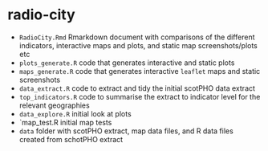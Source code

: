 # radio-city

* `RadioCity.Rmd` Rmarkdown document with comparisons of the different indicators, interactive maps and plots, and static map screenshots/plots etc
* `plots_generate.R` code that generates interactive and static plots
* `maps_generate.R` code that generates interactive `leaflet` maps and static screenshots
* `data_extract.R` code to extract and tidy the initial scotPHO data extract
* `top_indicators.R` code to summarise the extract to indicator level for the relevant geographies
* `data_explore.R` initial look at plots
* `map_test.R initial map tests
* `data` folder with scotPHO extract, map data files, and R data files created from schotPHO extract
